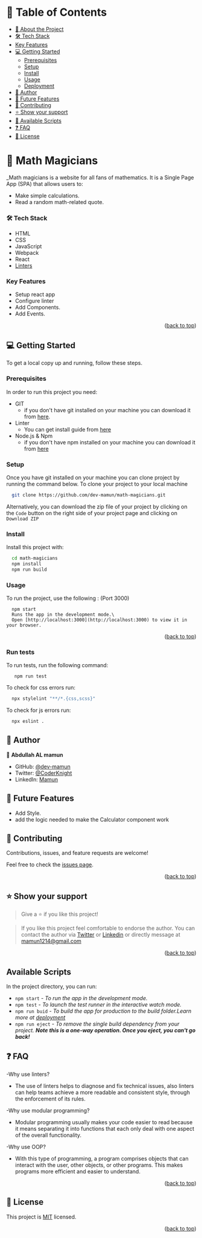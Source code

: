 <a name="readme-top"></a>

<!-- TABLE OF CONTENTS -->

# 📗 Table of Contents

- [📖 About the Project](#about-project)
- [🛠 Tech Stack](#tech-stack)
- [Key Features](#key-features)
- [💻 Getting Started](#getting-started)
    - [Prerequisites](#prerequisites)
    - [Setup](#setup)
    - [Install](#install)
    - [Usage](#usage)
    - [Deployment](#triangular_flag_on_post-deployment)
- [👥 Author](#authors)
- [🔭 Future Features](#future-features)
- [🤝 Contributing](#contributing)
- [⭐️ Show your support](#support)
- [🙏 Available Scripts](#available-scripts)
- [❓ FAQ](#faq)
- [📝 License](#license)

<!-- PROJECT DESCRIPTION -->

# 📖 Math Magicians <a name="about-project"></a>

_Math magicians is a website for all fans of mathematics. It is a Single Page App (SPA) that allows users to:
- Make simple calculations.
- Read a random math-related quote.


### 🛠 Tech Stack <a name="tech-stack"></a>

- HTML
- CSS
- JavaScript
- Webpack
- React
- [Linters](https://github.com/microverseinc/linters-config/tree/master/react-redux)

<!-- Features -->

### Key Features <a name="key-features"></a>

- Setup react app
- Configure linter
- Add Components.
- Add Events.

<p align="right">(<a href="#readme-top">back to top</a>)</p>


<!-- GETTING STARTED -->

## 💻 Getting Started <a name="getting-started"></a>

To get a local copy up and running, follow these steps.

### Prerequisites

In order to run this project you need:

- GIT
    - if you don't have git installed on your machine you can download it from [here](https://git-scm.com/downloads).
- Linter
    - You can get install guide from <a href="https://github.com/microverseinc/linters-config/tree/master/html-css">
      here</a>
- Node.js & Npm
    - if you don't have npm installed on your machine you can download it from [here](https://nodejs.org/en/)

### Setup

Once you have git installed on your machine you can clone project by running the command below.
To clone your project to your local machine

```sh
  git clone https://github.com/dev-mamun/math-magicians.git
```

Alternatively, you can download the zip file of your project by clicking on the `Code` button on the right side of your
project page and clicking on `Download ZIP`

### Install

Install this project with:

```sh
  cd math-magicians
  npm install
  npm run build
```

### Usage

To run the project, use the following : (Port 3000)

```
  npm start
  Runs the app in the development mode.\
  Open [http://localhost:3000](http://localhost:3000) to view it in your browser.
```


<p align="right">(<a href="#readme-top">back to top</a>)</p>

### Run tests

To run tests, run the following command:

```
   npm run test
```

To check for css errors run:
```sh
  npx stylelint "**/*.{css,scss}"
```
To check for js errors run:
```sh
  npx eslint .
```  

<!-- AUTHORS -->

## 👥 Author <a name="author"></a>

👤 **Abdullah AL mamun**

- GitHub: [@dev-mamun](https://github.com/dev-mamun)
- Twitter: [@CoderKnight](https://twitter.com/CoderKnight)
- LinkedIn: [Mamun](https://www.linkedin.com/in/dev-mamun/)

<!-- FUTURE FEATURES -->

## 🔭 Future Features <a name="future-features"></a>

- Add Style.
- add the logic needed to make the Calculator component work

<!-- CONTRIBUTING -->

## 🤝 Contributing <a name="contributing"></a>

Contributions, issues, and feature requests are welcome!

Feel free to check the [issues page](../../issues/).

<p align="right">(<a href="#readme-top">back to top</a>)</p>

<!-- SUPPORT -->

## ⭐️ Show your support <a name="support"></a>

> Give a ⭐️ if you like this project!

> If you like this project feel comfortable to endorse the author.
> You can contact the author via [Twitter](https://twitter.com/CoderKnight) or [Linkedin](https://www.linkedin.com/in/dev-mamun/) or directly message at mamun1214@gmail.com

<p align="right">(<a href="#readme-top">back to top</a>)</p>

## Available Scripts <a name="available-scripts"></a>

In the project directory, you can run:

- `npm start` - _To run the app in the development mode._
- `npm test` - _To launch the test runner in the interactive watch mode._
- `npm run buid` - _To build the app for production to the build folder.Learn more at [deployment](https://create-react-app.dev/docs/deployment/)_
- `npm run eject` - _To remove the single build dependency from your project. **Note this is a one-way operation. Once you eject, you can't go back!**_

<!-- FAQ (optional) -->

## ❓ FAQ <a name="faq"></a>

-Why use linters?

- The use of linters helps to diagnose and fix technical issues, also linters can help teams achieve a more readable and consistent style, through the enforcement of its rules.


-Why use modular programming?

- Modular programming usually makes your code easier to read because it means separating it into functions that each only deal with one aspect of the overall functionality.


-Why use OOP?

- With this type of programming, a program comprises objects that can interact with the user, other objects, or other programs. This makes programs more efficient and easier to understand.

<p align="right">(<a href="#readme-top">back to top</a>)</p>

<!-- LICENSE -->

## 📝 License <a name="license"></a>

This project is [MIT](./LICENSE) licensed.

<p align="right">(<a href="#readme-top">back to top</a>)</p>
